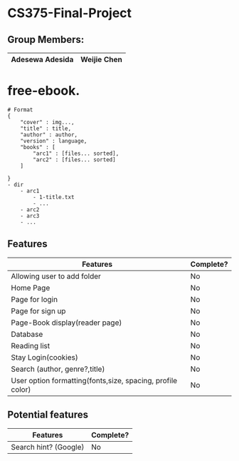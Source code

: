 # CS375-Final-Project

## Group Members:
<table>
<thead>
	<tr><th>Adesewa Adesida</th><th>Weijie Chen</th></tr>
</thead>
</table>




# free-ebook.
```
# Format
{
    "cover" : img...,
    "title" : title,
    "author" : author,
    "version" : language,
    "books" : [
        "arc1" : [files... sorted],
        "arc2" : [files... sorted]
    ]

}
- dir
    - arc1
        - 1-title.txt
        - ...
    - arc2
    - arc3
    - ...

```


## Features
<table>
	<thead>
		<tr><th>Features</th><th>Complete?</th></tr>
	</thead>
	<tbody>
        <tr><td>Allowing user to add folder</td>    <td>No</td></tr>
        <tr><td>Home Page</td>                      <td>No</td> </tr>
        <tr><td>Page for login</td>                 <td>No</td> </tr>
        <tr><td>Page for sign up</td>               <td>No</td> </tr>
        <tr><td>Page-Book display(reader page)</td> <td>No</td> </tr>
        <tr><td>Database</td>                       <td>No</td> </tr>
        <tr><td>Reading list</td>                   <td>No</td> </tr>
        <tr><td>Stay Login(cookies)</td>            <td>No</td> </tr>
        <tr><td>Search (author, genre?,title)</td>  <td>No</td> </tr>
        <tr><td>User option formatting(fonts,size, spacing, profile color)</td> <td>No</td> </tr>
    </tbody>
</table>

## Potential features
<table>
	<thead>
		<tr><th>Features</th><th>Complete?</th></tr>
	</thead>
	<tbody>
        <tr><td>Search hint? (Google)</td> <td>No</td></tr>
        
   </tbody>
</table>
